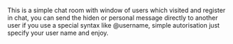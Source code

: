 This is a simple chat room with window of users which visited and register in chat,
you can send the hiden or personal message directly to another user if you use a special syntax
like @username, simple autorisation just specify your user name and enjoy.
